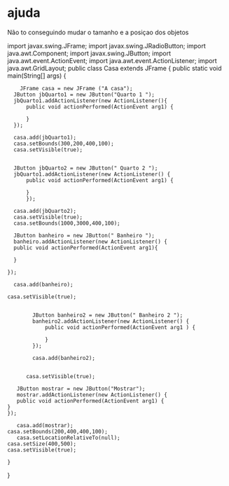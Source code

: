 # ajuda
Não to conseguindo mudar o tamanho e a posiçao dos objetos

import javax.swing.JFrame;
import javax.swing.JRadioButton;
import java.awt.Component;
import javax.swing.JButton;
import java.awt.event.ActionEvent;
import java.awt.event.ActionListener;
import java.awt.GridLayout;
public class Casa extends JFrame {
	public static void main(String[] args) {
	
		
		JFrame casa = new JFrame ("A casa");
      JButton jbQuarto1 = new JButton("Quarto 1 ");
      jbQuarto1.addActionListener(new ActionListener(){
    	  public void actionPerformed(ActionEvent arg1) {
    	  
    	  }
      });
     
      casa.add(jbQuarto1);
      casa.setBounds(300,200,400,100);
      casa.setVisible(true);
      
      
      JButton jbQuarto2 = new JButton(" Quarto 2 ");
      jbQuarto1.addActionListener(new ActionListener() {
    	  public void actionPerformed(ActionEvent arg1) {
    	
    	  }   
    	  });
     
      casa.add(jbQuarto2);
      casa.setVisible(true);
      casa.setBounds(1000,3000,400,100);
      
      JButton banheiro = new JButton(" Banheiro ");
      banheiro.addActionListener(new ActionListener() {
      public void actionPerformed(ActionEvent arg1){
      
      }
	
	});
	
      casa.add(banheiro);
  
	casa.setVisible(true);
	
	
			JButton banheiro2 = new JButton(" Banheiro 2 ");
			banheiro2.addActionListener(new ActionListener() {
				public void actionPerformed(ActionEvent arg1 ) {
					
				}
			});
         
			casa.add(banheiro2);
         
          
          casa.setVisible(true);
	
	   JButton mostrar = new JButton("Mostrar");
	   mostrar.addActionListener(new ActionListener() {
	   public void actionPerformed(ActionEvent arg1) {
	}
	});
	
	   casa.add(mostrar);
    casa.setBounds(200,400,400,100);
	   casa.setLocationRelativeTo(null);
	casa.setSize(400,500);
	casa.setVisible(true);
	
	}
}
